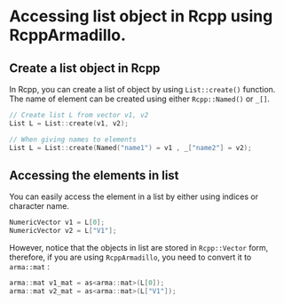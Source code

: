 # Accessing list object in Rcpp using RcppArmadillo.



## Create a list object in Rcpp

In Rcpp, you can create a list of object by using `List::create()` function. The name of element can be created using either `Rcpp::Named()` or `_[]`.

```cpp
// Create list L from vector v1, v2
List L = List::create(v1, v2);

// When giving names to elements
List L = List::create(Named("name1") = v1 , _["name2"] = v2);
```



## Accessing the elements in list

You can easily access the element in a list by either using indices or character name.

```cpp
NumericVector v1 = L[0];
NumericVector v2 = L["V1"];
```

However, notice that the objects in list are stored in `Rcpp::Vector` form, therefore, if you are using `RcppArmadillo`, you need to convert it to `arma::mat` :

```cpp
arma::mat v1_mat = as<arma::mat>(L[0]);
arma::mat v2_mat = as<arma::mat>(L["V1"]);
```

